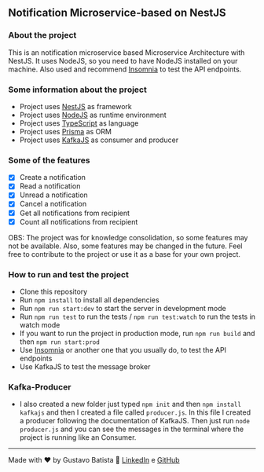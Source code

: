 ## Notification Microservice-based on NestJS

### About the project

This is an notification microservice based Microservice Architecture with NestJS. It uses NodeJS, so you need to have NodeJS installed on your machine. Also used and recommend [Insomnia](https://insomnia.rest/download) to test the API endpoints.

### Some information about the project

- Project uses [NestJS](https://nestjs.com/) as framework
- Project uses [NodeJS](https://nodejs.org/en/) as runtime environment
- Project uses [TypeScript](https://www.typescriptlang.org/) as language
- Project uses [Prisma](https://www.prisma.io/) as ORM
- Project uses [KafkaJS](https://kafka.js.org/) as consumer and producer

### Some of the features

- [x] Create a notification
- [x] Read a notification
- [x] Unread a notification
- [x] Cancel a notification
- [x] Get all notifications from recipient
- [x] Count all notifications from recipient

OBS: The project was for knowledge consolidation, so some features may not be available. Also, some features may be changed in the future. Feel free to contribute to the project or use it as a base for your own project.

### How to run and test the project

- Clone this repository
- Run `npm install` to install all dependencies
- Run `npm run start:dev` to start the server in development mode
- Run `npm run test` to run the tests / `npm run test:watch` to run the tests in watch mode
- If you want to run the project in production mode, run `npm run build` and then `npm run start:prod`
- Use [Insomnia](https://insomnia.rest/download) or another one that you usually do, to test the API endpoints
- Use KafkaJS to test the message broker

### Kafka-Producer

- I also created a new folder just typed `npm init` and then `npm install kafkajs` and then I created a file called `producer.js`. In this file I created a producer following the documentation of KafkaJS. Then just run `node producer.js` and you can see the messages in the terminal where the project is running like an Consumer.

---

Made with ♥ by Gustavo Batista :wave: [LinkedIn](https://www.linkedin.com/in/gustavo-h-batista/) e [GitHub](https://github.com/gustavohdab)
